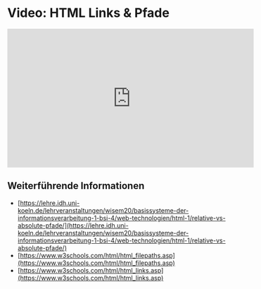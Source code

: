 # Video: HTML Links & Pfade
<iframe title="Einführung HTML: Links &amp; Pfade" width="560" height="315" src="https://zumvideo.de/videos/embed/cf561dda-b43c-438c-9ab9-0aff60132859" frameborder="0" allowfullscreen="" sandbox="allow-same-origin allow-scripts allow-popups"></iframe>

## Weiterführende Informationen
- [https://lehre.idh.uni-koeln.de/lehrveranstaltungen/wisem20/basissysteme-der-informationsverarbeitung-1-bsi-4/web-technologien/html-1/relative-vs-absolute-pfade/](https://lehre.idh.uni-koeln.de/lehrveranstaltungen/wisem20/basissysteme-der-informationsverarbeitung-1-bsi-4/web-technologien/html-1/relative-vs-absolute-pfade/)
- [https://www.w3schools.com/html/html_filepaths.asp](https://www.w3schools.com/html/html_filepaths.asp)
- [https://www.w3schools.com/html/html_links.asp](https://www.w3schools.com/html/html_links.asp)